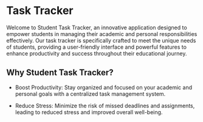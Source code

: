 # Task Tracker

Welcome to Student Task Tracker, an innovative application designed to empower students in managing their academic and personal responsibilities effectively. Our task tracker is specifically crafted to meet the unique needs of students, providing a user-friendly interface and powerful features to enhance productivity and success throughout their educational journey.

## Why Student Task Tracker?

- Boost Productivity: Stay organized and focused on your academic and personal goals with a centralized task management system.

- Reduce Stress: Minimize the risk of missed deadlines and assignments, leading to reduced stress and improved overall well-being.
